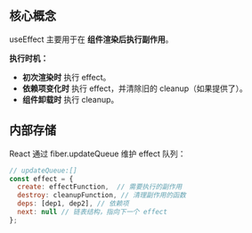 ## 核心概念
useEffect 主要用于在 **组件渲染后执行副作用**。

**执行时机：**
- **初次渲染时** 执行 effect。
- **依赖项变化时** 执行 effect，并清除旧的 cleanup（如果提供了）。
- **组件卸载时** 执行 cleanup。

## 内部存储
React 通过 fiber.updateQueue 维护 effect 队列：
```jsx
// updateQueue:[]
const effect = {
  create: effectFunction,  // 需要执行的副作用
  destroy: cleanupFunction, // 清理副作用的函数
  deps: [dep1, dep2], // 依赖项
  next: null // 链表结构，指向下一个 effect
};
```